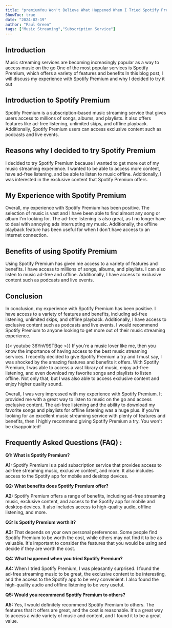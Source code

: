 ```yaml
---
title: "premiumYou Won't Believe What Happened When I Tried Spotify Premium - You'll Be Shocked!"
ShowToc: true 
date: "2024-02-19"
author: "Paul Green" 
tags: ["Music Streaming","Subscription Service"]
---
```

## Introduction

Music streaming services are becoming increasingly popular as a way to access music on the go One of the most popular services is Spotify Premium, which offers a variety of features and benefits In this blog post, I will discuss my experience with Spotify Premium and why I decided to try it out

## Introduction to Spotify Premium

Spotify Premium is a subscription-based music streaming service that gives users access to millions of songs, albums, and playlists. It also offers features like ad-free listening, unlimited skips, and offline playback. Additionally, Spotify Premium users can access exclusive content such as podcasts and live events.

## Reasons why I decided to try Spotify Premium

I decided to try Spotify Premium because I wanted to get more out of my music streaming experience. I wanted to be able to access more content, have ad-free listening, and be able to listen to music offline. Additionally, I was interested in the exclusive content that Spotify Premium offers.

## My Experience with Spotify Premium

Overall, my experience with Spotify Premium has been positive. The selection of music is vast and I have been able to find almost any song or album I'm looking for. The ad-free listening is also great, as I no longer have to deal with annoying ads interrupting my music. Additionally, the offline playback feature has been useful for when I don't have access to an internet connection.

## Benefits of using Spotify Premium

Using Spotify Premium has given me access to a variety of features and benefits. I have access to millions of songs, albums, and playlists. I can also listen to music ad-free and offline. Additionally, I have access to exclusive content such as podcasts and live events.

## Conclusion

In conclusion, my experience with Spotify Premium has been positive. I have access to a variety of features and benefits, including ad-free listening, unlimited skips, and offline playback. Additionally, I have access to exclusive content such as podcasts and live events. I would recommend Spotify Premium to anyone looking to get more out of their music streaming experience.

{{< youtube 36YnV9STBqc >}} 
If you're a music lover like me, then you know the importance of having access to the best music streaming services. I recently decided to give Spotify Premium a try and I must say, I was shocked by the amazing features and benefits it offers. With Spotify Premium, I was able to access a vast library of music, enjoy ad-free listening, and even download my favorite songs and playlists to listen offline. Not only that, but I was also able to access exclusive content and enjoy higher quality sound.

Overall, I was very impressed with my experience with Spotify Premium. It provided me with a great way to listen to music on the go and access exclusive content. The ad-free listening and the ability to download my favorite songs and playlists for offline listening was a huge plus. If you're looking for an excellent music streaming service with plenty of features and benefits, then I highly recommend giving Spotify Premium a try. You won't be disappointed!

## Frequently Asked Questions (FAQ) :
**Q1: What is Spotify Premium?**

**A1:** Spotify Premium is a paid subscription service that provides access to ad-free streaming music, exclusive content, and more. It also includes access to the Spotify app for mobile and desktop devices. 

**Q2: What benefits does Spotify Premium offer?**

**A2:** Spotify Premium offers a range of benefits, including ad-free streaming music, exclusive content, and access to the Spotify app for mobile and desktop devices. It also includes access to high-quality audio, offline listening, and more. 

**Q3: Is Spotify Premium worth it?**

**A3:** That depends on your own personal preferences. Some people find Spotify Premium to be worth the cost, while others may not find it to be as valuable. It's important to consider the features that you would be using and decide if they are worth the cost. 

**Q4: What happened when you tried Spotify Premium?**

**A4:** When I tried Spotify Premium, I was pleasantly surprised. I found the ad-free streaming music to be great, the exclusive content to be interesting, and the access to the Spotify app to be very convenient. I also found the high-quality audio and offline listening to be very useful. 

**Q5: Would you recommend Spotify Premium to others?**

**A5:** Yes, I would definitely recommend Spotify Premium to others. The features that it offers are great, and the cost is reasonable. It's a great way to access a wide variety of music and content, and I found it to be a great value.




